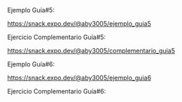 Ejemplo Guía#5:

https://snack.expo.dev/@aby3005/ejemplo_guia5

Ejercicio Complementario Guía#5:

https://snack.expo.dev/@aby3005/complementario_guia5

Ejemplo Guía#6:

https://snack.expo.dev/@aby3005/ejemplo_guia6

Ejercicio Complementario Guía#6:
